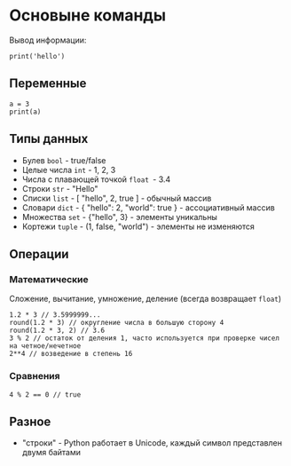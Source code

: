# Основыне команды

Вывод информации:

    print('hello')

## Переменные

    a = 3
    print(a)

## Типы данных
- Булев `bool` - true/false
- Целые числа `int` - 1, 2, 3
- Числа с плавающей точкой `float `- 3.4
- Строки `str` - "Hello"
- Списки    `list`  - [ "hello", 2, true ] - обычный массив
- Словари   `dict`  - { "hello": 2, "world": true } - ассоциативный массив
- Множества `set`   - {"hello", 3} - элементы уникальны
- Кортежи   `tuple` - (1, false, "world") - элементы не изменяются

## Операции

### Математические
Сложение, вычитание, умножение, деление (всегда возвращает `float`)

    1.2 * 3 // 3.5999999...
    round(1.2 * 3) // округление числа в большую сторону 4
    round(1.2 * 3, 2) // 3.6
    3 % 2 // остаток от деления 1, часто используется при проверке чисел на четное/нечетное
    2**4 // возведение в степень 16

### Сравнения

    4 % 2 == 0 // true

## Разное
- "строки" - Python работает в Unicode, каждый символ представлен двумя байтами
